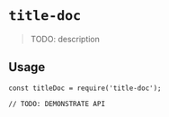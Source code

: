 # `title-doc`

> TODO: description

## Usage

```
const titleDoc = require('title-doc');

// TODO: DEMONSTRATE API
```

